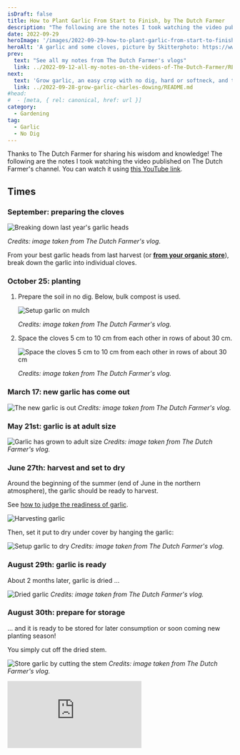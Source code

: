 ```yaml
---
isDraft: false
title: How to Plant Garlic From Start to Finish, by The Dutch Farmer
description: "The following are the notes I took watching the video published on The Dutch Farmer's channel"
date: 2022-09-29
heroImage: '/images/2022-09-29-how-to-plant-garlic-from-start-to-finish-the-dutch-farmer-hero.jpg'
heroAlt: 'A garlic and some cloves, picture by Skitterphoto: https://www.pexels.com/fr-fr/photo/ail-aliments-brouiller-concentrer-630766/'
prev:
  text: "See all my notes from The Dutch Farmer's vlogs"
  link: ../2022-09-12-all-my-notes-on-the-videos-of-The-Dutch-Farmer/README.md
next:
  text: 'Grow garlic, an easy crop with no dig, hard or softneck, and tips for harvest'
  link: ../2022-09-28-grow-garlic-charles-dowing/README.md
#head:
#  - [meta, { rel: canonical, href: url }]
category:
  - Gardening
tag:
  - Garlic
  - No Dig
---
```


Thanks to The Dutch Farmer for sharing his wisdom and knowledge!
The following are the notes I took watching the video published on The Dutch Farmer's channel.
You can watch it using [this YouTube link](https://www.youtube.com/watch?v=BNR8b4_o2LA).

## Times

### September: preparing the cloves

![Breaking down last year's garlic heads](./september-preparing-many-cloves.jpg)

_Credits: image taken from The Dutch Farmer's vlog._

From your best garlic heads from last harvest (or **[from your organic store](../2022-09-22-supermarket-garlic-for-seed-charles-dowding/README.md)**), break down the garlic into individual cloves.

### October 25: planting

1. Prepare the soil in no dig. Below, bulk compost is used.

   ![Setup garlic on mulch](./october-25-planting.jpg)

   _Credits: image taken from The Dutch Farmer's vlog._

2. Space the cloves 5 cm to 10 cm from each other in rows of about 30 cm.

   ![Space the cloves 5 cm to 10 cm from each other in rows of about 30 cm](./october-25-planting-details.jpg)

   _Credits: image taken from The Dutch Farmer's vlog._

### March 17: new garlic has come out

![The new garlic is out](./march-17-young-garlic.jpg)
_Credits: image taken from The Dutch Farmer's vlog._

### May 21st: garlic is at adult size

![Garlic has grown to adult size](./may-21-adult-garlic.jpg)
_Credits: image taken from The Dutch Farmer's vlog._

### June 27th: harvest and set to dry

Around the beginning of the summer (end of June in the northern atmosphere), the garlic should be ready to harvest.

See [how to judge the readiness of garlic](../2022-09-22-how-to-judge-the-readiness-of-garlic-charles-dowding/README.md).

![Harvesting garlic](./june-27-harvest.jpg)

Then, set it put to dry under cover by hanging the garlic:

![Setup garlic to dry](./june-27-setup-to-dry.jpg)
_Credits: image taken from The Dutch Farmer's vlog._

### August 29th: garlic is ready

About 2 months later, garlic is dried ...

![Dried garlic](./august-29-dried-garlic.jpg)
_Credits: image taken from The Dutch Farmer's vlog._

### August 30th: prepare for storage

... and it is ready to be stored for later consumption or soon coming new planting season!

You simply cut off the dried stem.

![Store garlic by cutting the stem](./augsut-30-ready-to-store.jpg)
_Credits: image taken from The Dutch Farmer's vlog._

<!-- markdownlint-disable MD033 -->
<iframe class="newsletter-embed" src="https://thetooltip.substack.com/embed" frameborder="0" scrolling="no"></iframe>
